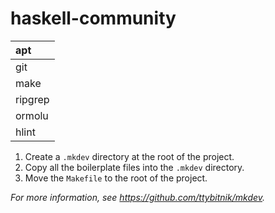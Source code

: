 # haskell-community

| apt     |
|:--------|
| git     |
| make    |
| ripgrep |
| ormolu  |
| hlint   |

1. Create a `.mkdev` directory at the root of the project.
2. Copy all the boilerplate files into the `.mkdev` directory.
3. Move the `Makefile` to the root of the project.

*For more information, see <https://github.com/ttybitnik/mkdev>.*
